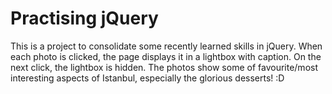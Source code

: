 

# Practising jQuery


This is a project to consolidate some recently learned skills in jQuery.
When each photo is clicked, the page displays it in a lightbox with caption. 
On the next click, the lightbox is hidden. 
The photos show some of favourite/most interesting aspects of Istanbul, especially the glorious desserts! :D 